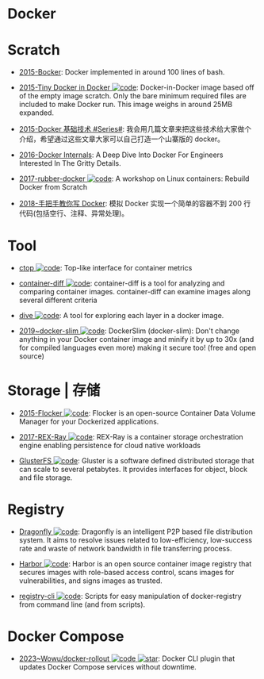 # Docker

# Scratch

- [2015-Bocker](https://github.com/p8952/bocker): Docker implemented in around 100 lines of bash.

- [2015-Tiny Docker in Docker ![code](https://ng-tech.icu/assets/code.svg)](https://github.com/rancher/docker-from-scratch): Docker-in-Docker image based off of the empty image scratch. Only the bare minimum required files are included to make Docker run. This image weighs in around 25MB expanded.

- [2015-Docker 基础技术 #Series#](https://coolshell.cn/articles/17010.html): 我会用几篇文章来把这些技术给大家做个介绍，希望通过这些文章大家可以自己打造一个山寨版的 docker。

- [2016-Docker Internals](http://docker-saigon.github.io/post/Docker-Internals/): A Deep Dive Into Docker For Engineers Interested In The Gritty Details.

- [2017-rubber-docker ![code](https://ng-tech.icu/assets/code.svg)](https://github.com/Fewbytes/rubber-docker): A workshop on Linux containers: Rebuild Docker from Scratch

- [2018-手把手教你写 Docker](https://parg.co/UvM): 模拟 Docker 实现一个简单的容器不到 200 行代码(包括空行、注释、异常处理)。

# Tool

- [ctop ![code](https://ng-tech.icu/assets/code.svg)](https://github.com/bcicen/ctop): Top-like interface for container metrics

- [container-diff ![code](https://ng-tech.icu/assets/code.svg)](https://github.com/GoogleCloudPlatform/container-diff): container-diff is a tool for analyzing and comparing container images. container-diff can examine images along several different criteria

- [dive ![code](https://ng-tech.icu/assets/code.svg)](https://github.com/wagoodman/dive): A tool for exploring each layer in a docker image.

- [2019~docker-slim ![code](https://ng-tech.icu/assets/code.svg)](https://github.com/docker-slim/docker-slim): DockerSlim (docker-slim): Don't change anything in your Docker container image and minify it by up to 30x (and for compiled languages even more) making it secure too! (free and open source)

# Storage | 存储

- [2015-Flocker ![code](https://ng-tech.icu/assets/code.svg)](https://github.com/ClusterHQ/flocker): Flocker is an open-source Container Data Volume Manager for your Dockerized applications.

- [2017-REX-Ray ![code](https://ng-tech.icu/assets/code.svg)](https://github.com/thecodeteam/rexray): REX-Ray is a container storage orchestration engine enabling persistence for cloud native workloads

- [GlusterFS ![code](https://ng-tech.icu/assets/code.svg)](https://github.com/gluster/glusterfs): Gluster is a software defined distributed storage that can scale to several petabytes. It provides interfaces for object, block and file storage.

# Registry

- [Dragonfly ![code](https://ng-tech.icu/assets/code.svg)](https://github.com/alibaba/Dragonfly): Dragonfly is an intelligent P2P based file distribution system. It aims to resolve issues related to low-efficiency, low-success rate and waste of network bandwidth in file transferring process.

- [Harbor ![code](https://ng-tech.icu/assets/code.svg)](https://goharbor.io/): Harbor is an open source container image registry that secures images with role-based access control, scans images for vulnerabilities, and signs images as trusted.

- [registry-cli ![code](https://ng-tech.icu/assets/code.svg)](https://github.com/andrey-pohilko/registry-cli): Scripts for easy manipulation of docker-registry from command line (and from scripts).

# Docker Compose

- [2023~Wowu/docker-rollout ![code](https://ng-tech.icu/assets/code.svg) ![star](https://img.shields.io/github/stars/Wowu/docker-rollout)](https://github.com/Wowu/docker-rollout): Docker CLI plugin that updates Docker Compose services without downtime.
